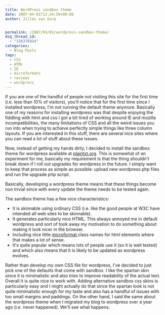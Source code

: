 ```yaml
---
title: WordPress sandbox theme
date: 2007-04-01T12:24:59+00:00
author: Jilles van Gurp


permalink: /2007/04/01/wordpress-sandbox-theme/
dsq_thread_id:
  - "336376924"
categories:
  - Blog Posts
tags:
  - CSS
  - HTML
  - IE
  - microformats
  - reviews
  - wordpress
---
```

If you are one of the handful of people not visiting this site for the first time (i.e. less than 10% of visitors), you'll notice that for the first time since I installed wordpress, I'm not running the default theme anymore. Basically one of my reasons for installing wordpress was that despite enjoying the fiddling with html and css I got a bit tired of working around IE and mozilla incompatibilities, the many limitations of CSS and all the weird issues you run into when trying to achieve perfectly simple things like three column layouts. If you are interested in this stuff, there are several nice sites where you can read a lot of stuff about these issues. 

Now, instead of getting my hands dirty, I decided to install the sandbox theme for wordpress available at [plaintxt.org](http://www.plaintxt.org/themes/sandbox/). This is somewhat of an experiment for me, basically my requirement is that the thing shouldn't break down if I roll out upgrades for wordpress in the future. I simply want to keep that process as simple as possible: upload new wordpress php files and run the upgrade php script.

Basically, developing a wordpress theme means that these things become non trivial since with every update the theme needs to be tested again.

The sandbox theme has a few nice characteristics:

- It is skinnable using ordinary CSS (i.e. like the good people at W3C have intended all web sites to be skinnable).
- It generates particularly nice HTML. This always annoyed me in default wordpress and sort of took away my motivation to do something about making it look nicer in the browser.
- Including nice little [microformat ](http://www.microformats.org)class names for html elements where that makes a lot of sense.
- It's quite popular which means lots of people use it (so it is well tested) and which also means that it is likely to be updated as wordpress evolves.

Rather than develop my own CSS file for wordpress, I've decided to just pick one of the defaults that come with sandbox. I like the spartan skin since it is minimalistic and also tries to improve readability of the actual text. Overall it is quite nice to work with. Adding alternative sandbox css skins is particularly easy and I might actually do that since the spartan look is not quite minimalistic enough for my taste and also has a handful of issues with too small margins and paddings. On the other hand, I said the same about the wordpress theme when I migrated my blog to wordpress over a year ago (i.e. never happened). We'll see what happens.

